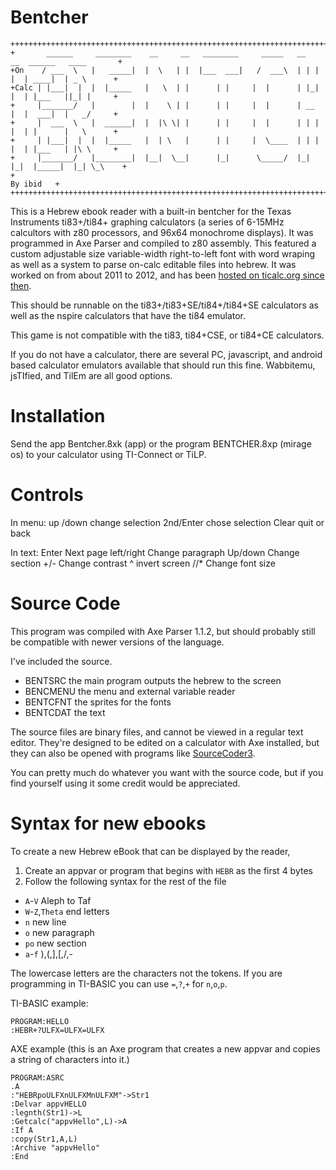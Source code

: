 # Bentcher

```
++++++++++++++++++++++++++++++++++++++++++++++++++++++++++++++++++++++++++++++++++++++++++++++
+       ______     ________    __     __   ________     _____   __   __  ______   ____       +
+On    / ___  \   |   _____|  |  \   | |  |___  ___|   /  ___\  | | | |  | ____|  | _ \      +
+Calc | |___|  |  |  |_____   |   \  | |      | |     |  |      | |_| |  | |___   ||_| |     +
+     |_______/   |        |  |    \ | |      | |     |  |      | __  |  |  ___|  |   _/     +
+     |  ___  \   |  ______|  |  |\ \| |      | |     |  |      | | | |  | |      |   \      +
+     | |___|  |  |  |_____   |  | \   |      | |     |  \____  | | | |  | |___   | |\ \     +
+     |_______/   |________|  |__|  \__|      |_|      \_____/  |_| |_|  |_____|  |_| \_\    +
+                                                                                  By ibid   +
++++++++++++++++++++++++++++++++++++++++++++++++++++++++++++++++++++++++++++++++++++++++++++++
```

This is a Hebrew ebook reader with a built-in bentcher for the Texas Instruments ti83+/ti84+ graphing calculators (a series of 6-15MHz calcultors with z80 processors, and 96x64 monochrome displays). It was programmed in Axe Parser and compiled to z80 assembly. This featured a custom adjustable size variable-width right-to-left font with word wraping as well as a system to parse on-calc editable files into hebrew. It was worked on from about 2011 to 2012, and has been [hosted on ticalc.org since then](https://www.ticalc.org/archives/files/fileinfo/447/44723.html).

This should be runnable on the ti83+/ti83+SE/ti84+/ti84+SE calculators as well as the nspire calculators that have the ti84 emulator.

This game is not compatible with the ti83, ti84+CSE, or ti84+CE calculators.

If you do not have a calculator, there are several PC, javascript, and android based calculator emulators available that should run this fine. Wabbitemu, jsTIfied, and TilEm are all good options.

# Installation

Send the app Bentcher.8xk (app) or the program BENTCHER.8xp (mirage os) to your calculator using TI-Connect or TiLP.

# Controls

In menu:
up /down	change selection
2nd/Enter	chose selection
Clear		quit or back

In text:
Enter		Next page
left/right	Change paragraph
Up/down		Change section
+/-		Change contrast
^		invert screen
//*		Change font size

# Source Code

This program was compiled with Axe Parser 1.1.2, but should probably still be compatible with newer versions of the language. 

I've included the source.

- BENTSRC		the main program outputs the hebrew to the screen
- BENCMENU	the menu and external variable reader
- BENTCFNT	the sprites for the fonts
- BENTCDAT	the text

The source files are binary files, and cannot be viewed in a regular text editor. They're designed to be edited on a calculator with Axe installed, but they can also be opened with programs like [SourceCoder3](https://www.cemetech.net/sc/).

You can pretty much do whatever you want with the source code, but if you find yourself using it some credit would be appreciated.

# Syntax for new ebooks

To create a new Hebrew eBook that can be displayed by the reader,

1. Create an appvar or program that begins with `HEBR` as the first 4 bytes
2. Follow the following syntax for the rest of the file

- `A`-`V`		Aleph to Taf
- `W`-`Z`,`Theta`	end letters
- `n`		new line
- `o`		new paragraph
- `po`		new section
- `a`-`f`	),(,],[,/,-

The lowercase letters are the characters not the tokens. If you are programming in TI-BASIC you can use `=`,`?`,`+` for `n`,`o`,`p`.

TI-BASIC example:

```
PROGRAM:HELLO
:HEBR+?ULFX=ULFX=ULFX
```

AXE example (this is an Axe program that creates a new appvar and copies a string of characters into it.)

```
PROGRAM:ASRC
.A
:"HEBRpoULFXnULFXMnULFXM"->Str1
:Delvar appvHELLO
:legnth(Str1)->L
:Getcalc("appvHello",L)->A
:If A
:copy(Str1,A,L)
:Archive "appvHello"
:End
```
